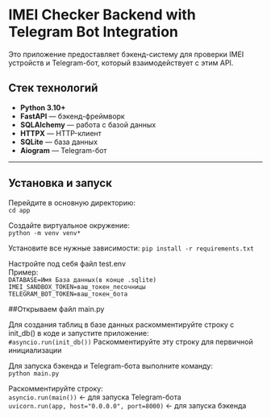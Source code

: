 # IMEI Checker Backend with Telegram Bot Integration

Это приложение предоставляет бэкенд-систему для проверки IMEI устройств и Telegram-бот, который взаимодействует с этим API. 

## Стек технологий
- **Python 3.10+**
- **FastAPI** — бэкенд-фреймворк
- **SQLAlchemy** — работа с базой данных
- **HTTPX** — HTTP-клиент
- **SQLite** — база данных
- **Aiogram** — Telegram-бот

---

## Установка и запуск

Перейдите в основную директорию:   
```cd app``` 

Создайте виртуальное окружение:  
```python -m venv venv*```

Установите все нужные зависимости: 
```pip install -r requirements.txt```

Настройте под себя файл test.env  
Пример:  
```DATABASE=Имя База данных(в конце .sqlite)```
```IMEI_SANDBOX_TOKEN=ваш_токен_песочницы```
```TELEGRAM_BOT_TOKEN=ваш_токен_бота```

##Открываем файл main.py  

Для создания таблиц в базе данных раскомментируйте строку с init_db() в коде и запустите приложение:  
```#asyncio.run(init_db())``` Раскомментируйте эту строку для первичной инициализации  

Для запуска бэкенда и Telegram-бота выполните команду:  
```python main.py```  

Раскомментируйте строку:  
```asyncio.run(main())``` <- для запуска Telegram-бота  
```uvicorn.run(app, host="0.0.0.0", port=8000)``` <- для запуска бэкенда  


